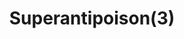 ---
layout: item
title: Superantipoison(3)
item-id: 181
datatable: true
id: 181
name: "Superantipoison(3)"
members: true
lowalch: 115
highalch: 172
examine: "3 doses of super antipoison potion."
monsters:
  - id: 530
    name: "Tribesman"
    members: true
    combat_level: 32
    wiki_url: "https://oldschool.runescape.wiki/w/Tribesman"
    drops:
      - quantity: "1"
        rarity: 0.007246376811594203
        drop_requirements: null
---